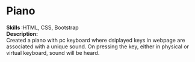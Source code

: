 # Piano
<b> Skills </b>:HTML, CSS, Bootstrap <br>
<b> Description: </b> <br>
Created a piano with pc keyboard where dsiplayed keys in webpage are associated with a unique sound. On pressing the key, either in physical or virtual keyboard, sound will be heard.
